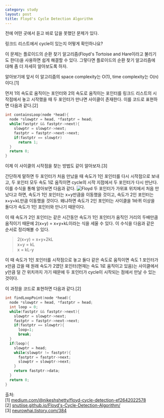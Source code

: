 ```yaml
---
category: study
layout: post
title: Floyd's Cycle Detection Algorithm
---
```

전에 어떤 곳에서 듣고 바로 답을 못했던 문제가 있다.

링크드 리스트에서 cycle이 있는지 어떻게 확인하나요?

이 문제는 플로이드의 순환 찾기 알고리즘(Floyd's Tortoise and Hare이라고 불리기도 한다)을 사용하면 쉽게 해결할 수 있다.
그렇다면 플로이드의 순환 찾기 알고리즘에 대해 좀 더 자세히 알아보도록 하자.

알아보기에 앞서 이 알고리즘의 space complexity는 O(1), time complexity는 O(n)이다.[1]

먼저 1의 속도로 움직이는 포인터와 2의 속도로 움직이는 포인터를 링크드 리스트의 시작점에서 놓고 시작했을 때 두 포인터가 만나면 사이클이 존재한다.
이를 코드로 표현하면 다음과 같다.[2]

```c
int containsLoop(node *head){
  node *slowptr = head, *fastptr = head;
  while(fastptr && fastptr->next){
    slowptr = slowptr->next;
    fastptr = fastptr->next->next;
    if(fastptr == slowptr)
      return 1;
  }
  return 0;
}  
```

이제 이 사이클의 시작점을 찾는 방법도 같이 알아보자.[3]

간단하게 말하면 두 포인터가 처음 만났을 때 속도가 1인 포인터를 다시 시작점으로 보내고, 두 포인터 모두 속도 1로 움직이면 cycle의 시작 지점에서 두 포인터가 다시 만난다. 이를 수식을 통해 알아보면 다음과 같다.
![Floyd](https://gityunjae.github.io/images/Floyd.PNG)
두 포인터가 가위표 위치에서 처음 만났다고 하면, 속도가 1인 포인터는 x+y만큼을 이동했을 것이고, 속도가 2인 포인터는 x+y+kL만큼 이동했을 것이다.
왜냐하면 속도가 2인 포인터는 사이클을 1바퀴 이상을 돌다가 속도가 1인 포인터와 만나기 때문이다.

이 때 속도가 2인 포인터는 같은 시간동안 속도가 1인 포인터가 움직인 거리의 두배만큼 움직이기 때문에 2(x+y) = x+y+kL이라는 식을 세울 수 있다.
이 수식을 다음과 같은 순서로 정리해볼 수 있다.

> 2(x+y) = x+y+2kL <br>
> x+y = kL <br>
> x = kL-y <br>

이 때 속도가 1인 포인터를 시작점으로 놓고 둘다 같은 속도로 움직이면 속도 1 포인터가 x만큼 갔을 때 원래 속도가 2였던 포인터(현재는 속도 1로 움직이고 있음)는 사이클에서 y만큼 덜 간 위치까지 가기 때문에 두 포인터가 cycle이 시작되는 점에서 만날 수 있는 것이다.

이 과정을 코드로 표현하면 다음과 같다.[2]
```c
int findLoopPoint(node *head){
  node *slowptr = head, *fastptr = head;
  int loop = 0;
  while(fastptr && fastptr->next){
    slowptr = slowptr->next;
    fastptr = fastptr->next->next;
    if(fastptr == slowptr){
      loop=1;
      break;
  }
  if(loop){
    slowptr = head;
    while(slowptr != fastptr){
      fastptr = fastptr->next;
      slowptr = slowptr->next;
    }
    return fastptr->data;
  }
  return 0;
}
```


출처:<br>
[1] <a href="https://medium.com/@nikeshshetty/floyd-cycle-detection-ef2642022578">medium.com/@nikeshshetty/floyd-cycle-detection-ef2642022578</a><br>
[2] <a href="https://snutiise.github.io/Floyd's-Cycle-Detection-Algorithm/">snutiise.github.io/Floyd's-Cycle-Detection-Algorithm/</a><br>
[3] <a href="https://neurowhai.tistory.com/384">neurowhai.tistory.com/384</a>
